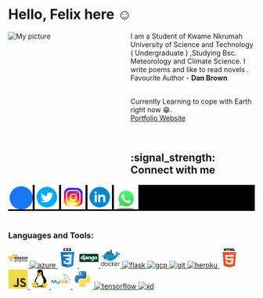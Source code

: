 
<div>

# Hello, Felix here :relaxed:
<img src="https://awortwe.tech/assets/images/profile.jpg" alt="My picture" align="left" width="250px" height="300px">
 I am a Student of Kwame Nkrumah University of Science and Technology ( Undergraduate ) ,Studying Bsc. Meteorology and Climate Science. I write poems and like to read novels . Favourite Author - <b>Dan Brown</b>

<br>Currently  Learning to cope with Earth right now 😁️.
<br>
[Portfolio Website ](https://awortwe.tech/)
 </div>
<br>

<h2>:signal_strength: Connect with me</h2> 
<div style="background-color:black">
<a href="https://web.facebook.com/felix.awortwe.315"  target='_blank' >  <img src="https://github.com/felaris/felaris/blob/master/images/facebook.gif?raw=true" alt="Facebook icon"     width="50px" height="50px"> </a>
<a  href="https://twitter.com/KwamenaFelix" target='_blank'>   <img src="https://github.com/felaris/felaris/blob/master/images/icons8-twitter-circled.gif?raw=true" alt="Twitter icon"    width="50px" height="50px">   </a>
<a   href="https://www.instagram.com/felixawortwekwamena/" target='_blank'> <img src="https://github.com/felaris/felaris/blob/master/images/icons8-instagram.gif?raw=true" alt ="Instagram icon"   width="50px" height="50px"  >  </a>
<a  href="https://www.linkedin.com/in/felix-awortwe-kwamena-4644a7140/" target="_blank"><img src="https://github.com/felaris/felaris/blob/master/images/icons8-linkedin-circled.gif?raw=true" alt = "Linkedin icon"    width="50px" height="50px"></a>  
<a  href="https://wa.me/qr/4K2TW6J537JIH1" target="_blank"><img src="https://github.com/felaris/felaris/blob/master/whatsapp.gif?raw=true" alt = "Whatsapp icon"    width="50px" height="50px">   </a>


</div>
<br>

<h3 align="left">Languages and Tools:</h3>
<p align="left"> <a href="https://aws.amazon.com" target="_blank" rel="noreferrer"> <img src="https://raw.githubusercontent.com/devicons/devicon/master/icons/amazonwebservices/amazonwebservices-original-wordmark.svg" alt="aws" width="40" height="40"/> </a> <a href="https://azure.microsoft.com/en-in/" target="_blank" rel="noreferrer"> <img src="https://www.vectorlogo.zone/logos/microsoft_azure/microsoft_azure-icon.svg" alt="azure" width="40" height="40"/> </a> <a href="https://www.w3schools.com/css/" target="_blank" rel="noreferrer"> <img src="https://raw.githubusercontent.com/devicons/devicon/master/icons/css3/css3-original-wordmark.svg" alt="css3" width="40" height="40"/> </a> <a href="https://www.djangoproject.com/" target="_blank" rel="noreferrer"> <img src="https://raw.githubusercontent.com/devicons/devicon/master/icons/django/django-original.svg" alt="django" width="40" height="40"/> </a> <a href="https://www.docker.com/" target="_blank" rel="noreferrer"> <img src="https://raw.githubusercontent.com/devicons/devicon/master/icons/docker/docker-original-wordmark.svg" alt="docker" width="40" height="40"/> </a> <a href="https://flask.palletsprojects.com/" target="_blank" rel="noreferrer"> <img src="https://www.vectorlogo.zone/logos/pocoo_flask/pocoo_flask-icon.svg" alt="flask" width="40" height="40"/> </a> <a href="https://cloud.google.com" target="_blank" rel="noreferrer"> <img src="https://www.vectorlogo.zone/logos/google_cloud/google_cloud-icon.svg" alt="gcp" width="40" height="40"/> </a> <a href="https://git-scm.com/" target="_blank" rel="noreferrer"> <img src="https://www.vectorlogo.zone/logos/git-scm/git-scm-icon.svg" alt="git" width="40" height="40"/> </a> <a href="https://heroku.com" target="_blank" rel="noreferrer"> <img src="https://www.vectorlogo.zone/logos/heroku/heroku-icon.svg" alt="heroku" width="40" height="40"/> </a> <a href="https://www.w3.org/html/" target="_blank" rel="noreferrer"> <img src="https://raw.githubusercontent.com/devicons/devicon/master/icons/html5/html5-original-wordmark.svg" alt="html5" width="40" height="40"/> </a> <a href="https://developer.mozilla.org/en-US/docs/Web/JavaScript" target="_blank" rel="noreferrer"> <img src="https://raw.githubusercontent.com/devicons/devicon/master/icons/javascript/javascript-original.svg" alt="javascript" width="40" height="40"/> </a> <a href="https://www.linux.org/" target="_blank" rel="noreferrer"> <img src="https://raw.githubusercontent.com/devicons/devicon/master/icons/linux/linux-original.svg" alt="linux" width="40" height="40"/> </a> <a href="https://www.mysql.com/" target="_blank" rel="noreferrer"> <img src="https://raw.githubusercontent.com/devicons/devicon/master/icons/mysql/mysql-original-wordmark.svg" alt="mysql" width="40" height="40"/> </a> <a href="https://www.python.org" target="_blank" rel="noreferrer"> <img src="https://raw.githubusercontent.com/devicons/devicon/master/icons/python/python-original.svg" alt="python" width="40" height="40"/> </a> <a href="https://www.tensorflow.org" target="_blank" rel="noreferrer"> <img src="https://www.vectorlogo.zone/logos/tensorflow/tensorflow-icon.svg" alt="tensorflow" width="40" height="40"/> </a> <a href="https://www.adobe.com/products/xd.html" target="_blank" rel="noreferrer"> <img src="https://cdn.worldvectorlogo.com/logos/adobe-xd.svg" alt="xd" width="40" height="40"/> </a> </p>


